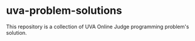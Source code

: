 # uva-problem-solutions
This repository is a collection of UVA Online Judge programming problem's solution.
